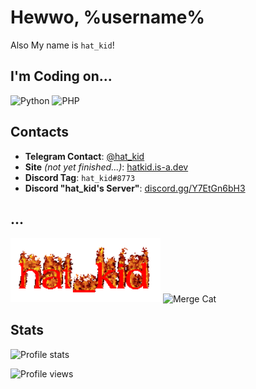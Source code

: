 # Hewwo, %username%

Also My name is `hat_kid`!

## I'm Coding on...
![Python](https://img.shields.io/badge/-Python-4584b6?style=flat-square&logo=python&logoColor=white)
![PHP](https://img.shields.io/badge/-PHP-8892be?style=flat-square&logo=php&logoColor=white)

## Contacts
* __Telegram Contact__: [@hat_kid](https://t.me/hat_kid)
* __Site__ *(not yet finished...)*: [hatkid.is-a.dev](https://hatkid.is-a.dev/)
* __Discord Tag__: `hat_kid#8773`
* __Discord "hat_kid's Server"__: [discord.gg/Y7EtGn6bH3](https://discord.gg/Y7EtGn6bH3)

## ...
<img width="240px" alt="Why." src="./why.gif">

<img width="240px" alt="Merge Cat" src="https://raw.githubusercontent.com/FMS-Cat/FMS-Cat/master/images/merge_cat.png">

## Stats
![Profile stats](https://github-readme-stats.vercel.app/api?username=thehatkid&show_icons=true&theme=tokyonight&count_private=true)

![Profile views](https://gpvc.arturio.dev/thehatkid)